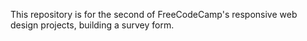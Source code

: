 This repository is for the second of FreeCodeCamp's responsive web design projects, building a survey form. 
